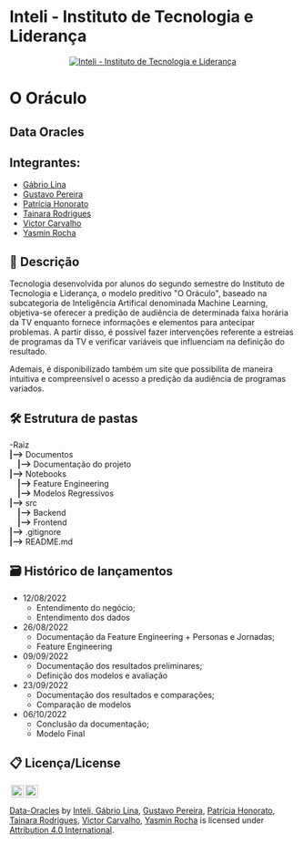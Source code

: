 # Inteli - Instituto de Tecnologia e Liderança 
<p align="center">
<a href= "https://www.inteli.edu.br/"><img src="https://www.inteli.edu.br/wp-content/uploads/2021/08/20172028/marca_1-2.png" alt="Inteli - Instituto de Tecnologia e Liderança" border="0"></a>
</p>

# O Oráculo

## Data Oracles

## Integrantes:
- <a href="https://www.linkedin.com/in/gabrio-lina-17ba60205/">Gábrio Lina</a>
- <a href="https://www.linkedin.com/in/gustavo-pereira1/">Gustavo Pereira</a>
- <a href="https://www.linkedin.com/in/patriciahonorato/">Patrícia Honorato</a>
- <a href="https://www.linkedin.com/in/tainara-rodrigues-763a42233/">Tainara Rodrigues</a>
- <a href="https://www.linkedin.com/in/victor-severiano-de-carvalho-b57a05237/">Victor Carvalho</a>
- <a href="https://www.linkedin.com/in/yasminvit%C3%B3riarocha/">Yasmin Rocha</a>

## 📜 Descrição
Tecnologia desenvolvida por alunos do segundo semestre do Instituto de Tecnologia e Liderança, o modelo preditivo "O Oráculo", baseado na subcategoria de Inteligência Artifical denominada Machine Learning, objetiva-se oferecer a predição de audiência de determinada faixa horária da TV enquanto fornece informações e elementos para antecipar problemas. A partir disso, é possível fazer intervenções referente a estreias de programas da TV e verificar variáveis que influenciam na definição do resultado.

Ademais, é disponibilizado também um site que possibilita de maneira intuitiva e compreensível o acesso a predição da audiência de programas variados.

## 🛠 Estrutura de pastas
-Raiz<br>
**|-->** Documentos<br>
&emsp;**|-->** Documentação do projeto<br>
**|-->** Notebooks<br>
&emsp;**|-->** Feature Engineering<br>
&emsp;**|-->** Modelos Regressivos<br>
**|-->** src<br>
&emsp;**|-->** Backend<br>
&emsp;**|-->** Frontend<br>
**|-->** .gitignore<br>
**|-->** README.md<br>

## 🗃 Histórico de lançamentos
* 12/08/2022
    * Entendimento do negócio;<br>
    * Entendimento dos dados<br>
* 26/08/2022
    * Documentação da Feature Engineering + Personas e Jornadas;<br>
    * Feature Engineering<br>
* 09/09/2022
    * Documentação dos resultados preliminares;<br>
    * Definição dos modelos e avaliação<br>
* 23/09/2022<br>
    * Documentação dos resultados e comparações;<br>
    * Comparação de modelos<br>
*  06/10/2022<br>
    * Conclusão da documentação;<br>
    * Modelo Final

## 📋 Licença/License
<img style="height:22px!important;margin-left:3px;vertical-align:text-bottom;" src="https://mirrors.creativecommons.org/presskit/icons/cc.svg?ref=chooser-v1"><img style="height:22px!important;margin-left:3px;vertical-align:text-bottom;" src="https://mirrors.creativecommons.org/presskit/icons/by.svg?ref=chooser-v1"><p xmlns:cc="http://creativecommons.org/ns#" xmlns:dct="http://purl.org/dc/terms/"><a property="dct:title" rel="cc:attributionURL" href="https://github.com/2022M3T4-Inteli/Data-Oracles">Data-Oracles</a> <a>by</a> <a rel="cc:attributionURL dct:creator" property="cc:attributionName" href="https://github.com/InteliProjects/.github/blob/main/profile/README.md">Inteli, <a href="https://www.linkedin.com/in/gabrio-lina-17ba60205/">Gábrio Lina</a>, <a href="https://www.linkedin.com/in/gustavo-pereira1/">Gustavo Pereira</a>, <a href="https://www.linkedin.com/in/patriciahonorato/">Patrícia Honorato</a>, <a href="https://www.linkedin.com/in/tainara-rodrigues-763a42233/">Tainara Rodrigues</a>, <a href="https://www.linkedin.com/in/victor-severiano-de-carvalho-b57a05237/">Victor Carvalho</a>, <a href="https://www.linkedin.com/in/yasminvit%C3%B3riarocha/">Yasmin Rocha</a> is licensed under <a href="http://creativecommons.org/licenses/by/4.0/?ref=chooser-v1" target="_blank" rel="license noopener noreferrer" style="display:inline-block;">Attribution 4.0 International</a>.</p>
